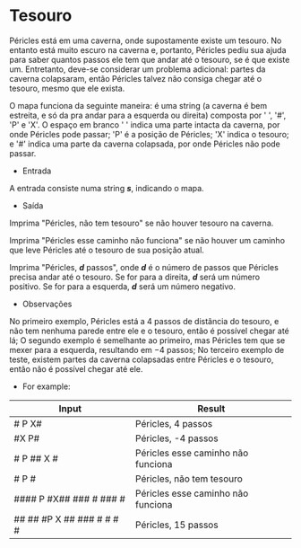 # Tesouro
Péricles está em uma caverna, onde supostamente existe um tesouro. No entanto está muito escuro na caverna e, portanto, Péricles pediu sua ajuda para saber quantos passos ele tem que andar até o tesouro, se é que existe um. Entretanto, deve-se considerar um problema adicional: partes da caverna colapsaram, então Péricles talvez não consiga chegar até o tesouro, mesmo que ele exista.

O mapa funciona da seguinte maneira: é uma string (a caverna é bem estreita, e só da pra andar para a esquerda ou direita) composta por ' ', '#', 'P' e 'X'. O espaço em branco ' ' indica uma parte intacta da caverna, por onde Péricles pode passar; 'P' é a posição de Péricles; 'X' indica o tesouro; e '#' indica uma parte da caverna colapsada, por onde Péricles não pode passar. 

* Entrada

A entrada consiste numa string **_s_**, indicando o mapa.

* Saída

Imprima "Péricles, não tem tesouro" se não houver tesouro na caverna.

Imprima "Péricles esse caminho não funciona" se não houver um caminho que leve Péricles até o tesouro de sua posição atual.

Imprima "Péricles, **_d_** passos", onde **_d_** é o número de passos que Péricles precisa andar até o tesouro. Se for para a direita, **_d_** será um número positivo. Se for para a esquerda, **_d_** será um número negativo.

* Observações

No primeiro exemplo, Péricles está a 4 passos de distância do tesouro, e não tem nenhuma parede entre ele e o tesouro, então é possível chegar até lá;
O segundo exemplo é semelhante ao primeiro, mas Péricles tem que se mexer para a esquerda, resultando em −4 passos;
No terceiro exemplo de teste, existem partes da caverna colapsadas entre Péricles e o tesouro, então não é possível chegar até ele.

* For example:

|Input|Result|
|-----|------|
|#  P   X#|Péricles, 4 passos|
|#X   P#|Péricles, -4 passos|
|# P ##   X #|Péricles esse caminho não funciona|
|#       P   #|Péricles, não tem tesouro|
|#### P       #X##   ### # ###   #|Péricles esse caminho não funciona|
|##    ## #P              X     ## ### # # #    #|Péricles, 15 passos|
